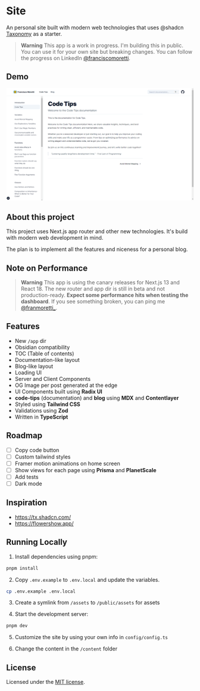 # Site

An personal site built with modern web technologies that uses @shadcn [Taxonomy](https://github.com/shadcn/taxonomy) as a starter.

> **Warning**
> This app is a work in progress. I'm building this in public. You can use it for your own site but breaking changes.
> You can follow the progress on LinkedIn [@franciscomoretti](https://www.linkedin.com/in/franciscomoretti).

## Demo

![Site Preview](/site_preview.png)

## About this project

This project uses Next.js app router and other new technologies. It's build with modern web development in mind.

The plan is to implement all the features and niceness for a personal blog.

## Note on Performance

> **Warning**
> This app is using the canary releases for Next.js 13 and React 18. The new router and app dir is still in beta and not production-ready.
> **Expect some performance hits when testing the dashboard**.
> If you see something broken, you can ping me [@franmoretti\_](https://twitter.com/franmoretti_).

## Features

- New `/app` dir
- Obsidian compatibility
- TOC (Table of contents)
- Documentation-like layout
- Blog-like layout
- Loading UI
- Server and Client Components
- OG Image per post generated at the edge
- UI Components built using **Radix UI**
- **code-tips** (documentation) and **blog** using **MDX** and **Contentlayer**
- Styled using **Tailwind CSS**
- Validations using **Zod**
- Written in **TypeScript**

## Roadmap

- [ ] Copy code button
- [ ] Custom tailwind styles
- [ ] Framer motion animations on home screen
- [ ] Show views for each page using **Prisma** and **PlanetScale**
- [ ] Add tests
- [ ] Dark mode

## Inspiration

- https://tx.shadcn.com/
- https://flowershow.app/

## Running Locally

1. Install dependencies using pnpm:

```sh
pnpm install
```

2. Copy `.env.example` to `.env.local` and update the variables.

```sh
cp .env.example .env.local
```

3. Create a symlink from `/assets` to `/public/assets` for assets

4. Start the development server:

```sh
pnpm dev
```

5. Customize the site by using your own info in `config/config.ts`

6. Change the content in the `/content` folder

## License

Licensed under the [MIT license](https://github.com/franciscomoretti/site/blob/main/LICENSE.md).
